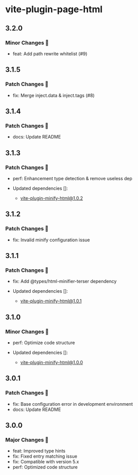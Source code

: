# vite-plugin-page-html

## 3.2.0

### Minor Changes 🚀

- feat: Add path rewrite whitelist (#9)

## 3.1.5

### Patch Changes 🌟

- fix: Merge inject.data & inject.tags (#8)

## 3.1.4

### Patch Changes 🌟

- docs: Update README

## 3.1.3

### Patch Changes 🌟

- perf: Enhancement type detection & remove useless dep

- Updated dependencies []:
  - vite-plugin-minify-html@1.0.2

## 3.1.2

### Patch Changes 🌟

- fix: Invalid minify configuration issue

## 3.1.1

### Patch Changes 🌟

- fix: Add @types/html-minifier-terser dependency

- Updated dependencies []:
  - vite-plugin-minify-html@1.0.1

## 3.1.0

### Minor Changes 🚀

- perf: Optimize code structure

- Updated dependencies []:
  - vite-plugin-minify-html@1.0.0

## 3.0.1

### Patch Changes 🌟

- fix: Base configuration error in development environment
- docs: Update README

## 3.0.0

### Major Changes 🎉

- feat: Improved type hints
- fix: Fixed entry matching issue
- fix: Compatible with version 5.x
- perf: Optimized code structure

